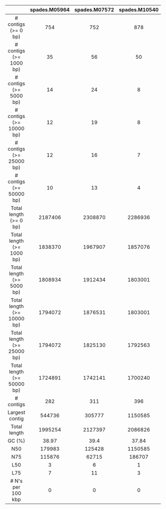 |                            | spades.M05964 | spades.M07572 | spades.M10540 | spades.M16180 | spades.M26026 | spades.M26032 | spades.M27986 | spades.M27987 | spades.M28356 | spades.M28405 | spades.M28687 | spades.M28702 | spades.M28745 | spades.M28770 | spades.M28801 | spades.M28853 | spades.M28888 | spades.M29179 | spades.M29197 | spades.M29202 | spades.M29227 | spades.M29307 | spades.M29323 | spades.M29331 | spades.M29400 | spades.M29658 | spades.M29684 | spades.M29695 | spades.M29697 | spades.M36557 | spades.M36564 | spades.M36580 | spades.M36582 | spades.M36605 | spades.M36606 | spades.M37982 | velvet.M05964 | velvet.M07572 | velvet.M10540 | velvet.M16180 | velvet.M26026 | velvet.M26032 | velvet.M27986 | velvet.M27987 | velvet.M28356 | velvet.M28405 | velvet.M28687 | velvet.M28702 | velvet.M28745 | velvet.M28770 | velvet.M28801 | velvet.M28853 | velvet.M28888 | velvet.M29179 | velvet.M29197 | velvet.M29202 | velvet.M29227 | velvet.M29307 | velvet.M29323 | velvet.M29331 | velvet.M29400 | velvet.M29658 | velvet.M29684 | velvet.M29695 | velvet.M29697 | velvet.M36557 | velvet.M36564 | velvet.M36580 | velvet.M36582 | velvet.M36605 | velvet.M36606 | velvet.M37982 |
|:--------------------------:|:-------------:|:-------------:|:-------------:|:-------------:|:-------------:|:-------------:|:-------------:|:-------------:|:-------------:|:-------------:|:-------------:|:-------------:|:-------------:|:-------------:|:-------------:|:-------------:|:-------------:|:-------------:|:-------------:|:-------------:|:-------------:|:-------------:|:-------------:|:-------------:|:-------------:|:-------------:|:-------------:|:-------------:|:-------------:|:-------------:|:-------------:|:-------------:|:-------------:|:-------------:|:-------------:|:-------------:|:-------------:|:-------------:|:-------------:|:-------------:|:-------------:|:-------------:|:-------------:|:-------------:|:-------------:|:-------------:|:-------------:|:-------------:|:-------------:|:-------------:|:-------------:|:-------------:|:-------------:|:-------------:|:-------------:|:-------------:|:-------------:|:-------------:|:-------------:|:-------------:|:-------------:|:-------------:|:-------------:|:-------------:|:-------------:|:-------------:|:-------------:|:-------------:|:-------------:|:-------------:|:-------------:|:-------------:|
|     # contigs (>= 0 bp)    |      754      |      752      |      878      |      987      |      303      |      121      |      152      |      254      |      236      |      205      |      262      |      260      |      189      |      218      |      131      |      136      |      147      |      215      |      711      |      971      |      1145     |      211      |       46      |      145      |      115      |      107      |      144      |      222      |      152      |      258      |      490      |      1401     |      754      |      245      |      993      |       78      |       35      |       55      |       16      |       35      |       24      |       22      |       31      |       33      |       24      |       35      |       28      |       32      |       28      |       33      |       23      |       48      |       51      |       41      |       29      |       22      |       32      |       53      |       20      |       26      |       36      |       29      |       25      |       36      |       28      |       28      |       18      |       29      |       29      |       34      |       29      |       28      |
|   # contigs (>= 1000 bp)   |       35      |       56      |       50      |      143      |       16      |       11      |       26      |       28      |       12      |       22      |       19      |       24      |       20      |       21      |       16      |       28      |       30      |       18      |      211      |      214      |      222      |       31      |       9       |       21      |       21      |       16      |       18      |       18      |       11      |       14      |       18      |       74      |       35      |       21      |      586      |       15      |       12      |       39      |       12      |       15      |       15      |       11      |       24      |       26      |       11      |       23      |       15      |       22      |       18      |       22      |       13      |       26      |       29      |       17      |       20      |       19      |       13      |       25      |       10      |       17      |       14      |       19      |       16      |       12      |       12      |       17      |       13      |       12      |       16      |       21      |       15      |       16      |
|   # contigs (>= 5000 bp)   |       14      |       24      |       8       |       15      |       11      |       9       |       15      |       15      |       9       |       14      |       12      |       17      |       13      |       14      |       11      |       21      |       23      |       10      |       36      |       32      |       32      |       23      |       6       |       13      |       14      |       13      |       11      |       13      |       9       |       11      |       12      |       10      |       9       |       16      |      112      |       11      |       11      |       23      |       9       |       9       |       10      |       8       |       13      |       14      |       9       |       13      |       8       |       16      |       10      |       14      |       10      |       23      |       24      |       11      |       12      |       13      |       8       |       20      |       7       |       11      |       11      |       14      |       10      |       11      |       10      |       11      |       10      |       8       |       9       |       15      |       9       |       12      |
|   # contigs (>= 10000 bp)  |       12      |       19      |       8       |       11      |       10      |       8       |       14      |       14      |       9       |       14      |       9       |       16      |       12      |       13      |       11      |       18      |       20      |       10      |       22      |       26      |       22      |       23      |       6       |       12      |       12      |       13      |       10      |       12      |       8       |       10      |       12      |       10      |       9       |       16      |       27      |       11      |       10      |       19      |       8       |       9       |       10      |       8       |       12      |       13      |       8       |       13      |       8       |       15      |       10      |       13      |       8       |       20      |       21      |       11      |       11      |       12      |       8       |       20      |       7       |       11      |       11      |       13      |       9       |       11      |       9       |       11      |       10      |       8       |       9       |       15      |       9       |       9       |
|   # contigs (>= 25000 bp)  |       12      |       16      |       7       |       11      |       9       |       8       |       13      |       12      |       7       |       12      |       9       |       15      |       11      |       11      |       9       |       16      |       17      |       8       |       14      |       17      |       12      |       15      |       6       |       12      |       10      |       11      |       9       |       10      |       8       |       8       |       9       |       8       |       9       |       15      |       8       |       9       |       10      |       15      |       7       |       9       |       10      |       8       |       12      |       13      |       6       |       11      |       8       |       13      |       8       |       12      |       8       |       18      |       18      |       8       |       10      |       11      |       8       |       13      |       7       |       10      |       10      |       11      |       9       |       11      |       9       |       8       |       7       |       8       |       9       |       14      |       9       |       8       |
|   # contigs (>= 50000 bp)  |       10      |       13      |       4       |       9       |       7       |       7       |       7       |       7       |       6       |       9       |       8       |       13      |       9       |       9       |       8       |       12      |       14      |       7       |       11      |       13      |       11      |       8       |       5       |       9       |       9       |       9       |       8       |       9       |       8       |       7       |       5       |       7       |       8       |       12      |       7       |       8       |       7       |       12      |       4       |       8       |       7       |       7       |       8       |       9       |       5       |       9       |       7       |       12      |       7       |       10      |       7       |       13      |       14      |       7       |       8       |       8       |       7       |       7       |       6       |       8       |       8       |       9       |       8       |       9       |       8       |       7       |       4       |       7       |       8       |       11      |       7       |       7       |
|   Total length (>= 0 bp)   |    2187406    |    2308870    |    2286936    |    2509733    |    1907664    |    1927004    |    1879712    |    1924081    |    2003330    |    1945192    |    1928136    |    1976715    |    1861384    |    1901810    |    1980817    |    1966235    |    2014691    |    1860311    |    2403795    |    2593209    |    2647433    |    1913257    |    1923996    |    1876395    |    1931378    |    1897227    |    1870629    |    1930979    |    1919283    |    1880629    |    1999701    |    2590113    |    2155397    |    2020166    |    3974567    |    1902806    |    1833721    |    1970707    |    1812002    |    1860622    |    1780643    |    1886802    |    1827946    |    1829391    |    1910845    |    1868118    |    1823475    |    1883052    |    1795361    |    1823392    |    1935542    |    1931545    |    1978010    |    1785774    |    1814173    |    1902721    |    1842606    |    1848545    |    1911542    |    1824757    |    1903898    |    1863406    |    1822121    |    1848725    |    1864083    |    1779626    |    1778991    |    1841899    |    1782857    |    1926422    |    1780546    |    1881043    |
|  Total length (>= 1000 bp) |    1838370    |    1967907    |    1857076    |    2065109    |    1776276    |    1880481    |    1824103    |    1825093    |    1901993    |    1861861    |    1818718    |    1871963    |    1788667    |    1813324    |    1929363    |    1918849    |    1963662    |    1776127    |    2149366    |    2212722    |    2177445    |    1833593    |    1908166    |    1819564    |    1892026    |    1857655    |    1819489    |    1837051    |    1855975    |    1771180    |    1777529    |    1905649    |    1796097    |    1917403    |    3753048    |    1873316    |    1821707    |    1960626    |    1809774    |    1852144    |    1774951    |    1880859    |    1824353    |    1825908    |    1903458    |    1862690    |    1817521    |    1878083    |    1790754    |    1817954    |    1929572    |    1919670    |    1967282    |    1773285    |    1809243    |    1900899    |    1832459    |    1834992    |    1906484    |    1819921    |    1891630    |    1858724    |    1817999    |    1836501    |    1856361    |    1774051    |    1775570    |    1832782    |    1776464    |    1918954    |    1773388    |    1875010    |
|  Total length (>= 5000 bp) |    1808934    |    1912434    |    1803001    |    1852013    |    1765825    |    1875373    |    1799604    |    1797812    |    1897808    |    1841752    |    1802216    |    1854811    |    1769488    |    1794234    |    1921773    |    1905892    |    1953491    |    1755504    |    1818594    |    1889931    |    1830120    |    1817662    |    1903297    |    1796061    |    1878972    |    1851471    |    1805613    |    1827465    |    1850869    |    1765043    |    1768003    |    1816411    |    1756175    |    1902887    |    2600325    |    1866937    |    1819294    |    1925969    |    1803517    |    1841557    |    1766017    |    1876964    |    1799393    |    1799923    |    1900819    |    1842697    |    1801945    |    1863729    |    1772228    |    1798827    |    1924547    |    1914903    |    1960940    |    1757422    |    1790522    |    1888908    |    1819236    |    1826961    |    1902432    |    1805859    |    1885733    |    1851864    |    1807279    |    1833727    |    1853220    |    1763278    |    1769709    |    1820646    |    1762708    |    1904377    |    1759114    |    1869149    |
| Total length (>= 10000 bp) |    1794072    |    1876531    |    1803001    |    1828190    |    1760342    |    1868695    |    1789748    |    1787956    |    1897808    |    1841752    |    1782054    |    1849705    |    1761011    |    1784293    |    1921773    |    1882667    |    1933318    |    1755504    |    1722025    |    1852200    |    1769676    |    1817662    |    1903297    |    1789569    |    1865881    |    1851471    |    1800526    |    1819516    |    1845335    |    1759488    |    1768003    |    1816411    |    1756175    |    1902887    |    2016161    |    1866937    |    1813247    |    1900883    |    1794659    |    1841557    |    1766017    |    1876964    |    1789659    |    1790114    |    1895633    |    1842697    |    1801945    |    1854976    |    1772228    |    1789898    |    1912716    |    1891754    |    1940590    |    1757422    |    1781518    |    1883405    |    1819236    |    1826961    |    1902432    |    1805859    |    1885733    |    1842735    |    1802192    |    1833727    |    1847686    |    1763278    |    1769709    |    1820646    |    1762708    |    1904377    |    1759114    |    1850921    |
| Total length (>= 25000 bp) |    1794072    |    1825130    |    1792563    |    1828190    |    1735927    |    1868695    |    1779616    |    1752982    |    1871445    |    1806736    |    1782054    |    1828785    |    1749469    |    1757703    |    1893580    |    1839197    |    1876222    |    1720246    |    1597383    |    1715718    |    1618695    |    1686497    |    1903297    |    1789569    |    1830776    |    1816471    |    1790516    |    1784419    |    1845335    |    1723990    |    1723277    |    1780411    |    1756175    |    1888755    |    1755893    |    1838744    |    1813247    |    1844908    |    1784345    |    1841557    |    1766017    |    1876964    |    1789659    |    1790114    |    1868747    |    1807172    |    1801945    |    1820394    |    1735444    |    1779347    |    1912716    |    1848048    |    1882630    |    1707832    |    1770809    |    1873136    |    1819236    |    1705015    |    1902432    |    1795316    |    1875042    |    1807350    |    1802192    |    1833727    |    1847686    |    1713054    |    1724301    |    1820646    |    1762708    |    1889488    |    1759114    |    1834429    |
| Total length (>= 50000 bp) |    1724891    |    1742141    |    1700240    |    1774929    |    1667958    |    1840709    |    1588356    |    1588344    |    1826836    |    1707295    |    1754233    |    1751136    |    1689987    |    1689360    |    1858929    |    1689781    |    1766929    |    1692406    |    1499556    |    1584892    |    1590611    |    1453812    |    1876035    |    1690160    |    1802860    |    1749004    |    1762695    |    1756341    |    1845335    |    1696150    |    1591970    |    1752034    |    1728335    |    1795233    |    1727907    |    1804138    |    1699035    |    1757715    |    1691654    |    1813030    |    1673046    |    1849025    |    1662182    |    1662707    |    1824020    |    1740511    |    1773958    |    1785038    |    1707558    |    1726084    |    1877985    |    1659852    |    1738416    |    1679406    |    1710504    |    1788700    |    1791106    |    1492980    |    1875099    |    1741805    |    1821877    |    1740689    |    1774185    |    1779929    |    1822116    |    1685115    |    1630597    |    1792516    |    1734769    |    1795925    |    1705428    |    1799705    |
|          # contigs         |      282      |      311      |      396      |      509      |       88      |       33      |       50      |       68      |       74      |       67      |       75      |       72      |       47      |       69      |       39      |       51      |       54      |       57      |      398      |      483      |      566      |       74      |       16      |       50      |       38      |       32      |       37      |       73      |       46      |       72      |      155      |      627      |      305      |       78      |      779      |       33      |       22      |       50      |       14      |       19      |       20      |       18      |       28      |       29      |       18      |       26      |       19      |       26      |       20      |       26      |       20      |       36      |       37      |       26      |       23      |       21      |       22      |       34      |       13      |       22      |       23      |       22      |       19      |       20      |       18      |       22      |       16      |       21      |       22      |       28      |       21      |       20      |
|       Largest contig       |     544736    |     305777    |    1150585    |     401223    |     526627    |     528855    |     605950    |     605950    |     991456    |     543219    |     544261    |     397053    |     558278    |     526215    |     595373    |     431429    |     264883    |     526684    |     244369    |     270096    |     368059    |     392818    |    1066307    |     526431    |     529588    |     543253    |     544210    |     538090    |     526399    |     526407    |    1062004    |     549016    |     526459    |     281126    |     526368    |     595448    |     544972    |     306007    |    1142102    |     536410    |     526861    |     572677    |     605817    |     361796    |    1095778    |     543243    |     544492    |     544634    |     558348    |     526429    |     594914    |     400268    |     266004    |     526796    |     526174    |     544142    |     549101    |     457525    |    1066025    |     526709    |     597758    |     543483    |     544473    |     530623    |     526500    |     526512    |    1099989    |     549192    |     528277    |     291804    |     526473    |     595183    |
|        Total length        |    1995254    |    2127397    |    2086826    |    2312543    |    1821374    |    1893144    |    1839285    |    1849883    |    1938412    |    1889723    |    1852471    |    1902571    |    1804491    |    1842709    |    1944180    |    1932886    |    1978049    |    1800665    |    2276455    |    2390035    |    2410300    |    1859524    |    1912517    |    1837437    |    1902624    |    1868123    |    1830409    |    1871309    |    1877014    |    1806488    |    1861543    |    2270439    |    1970597    |    1951646    |    3887713    |    1885221    |    1828320    |    1968722    |    1811125    |    1854369    |    1779082    |    1885308    |    1826645    |    1827637    |    1908269    |    1864661    |    1820185    |    1880633    |    1792191    |    1820586    |    1934250    |    1926570    |    1972550    |    1779397    |    1811645    |    1902243    |    1838575    |    1840667    |    1908573    |    1823046    |    1898628    |    1860695    |    1819863    |    1842424    |    1860102    |    1777275    |    1778145    |    1838710    |    1780180    |    1924028    |    1777414    |    1877799    |
|           GC (%)           |     38.97     |      39.4     |     37.84     |     37.97     |     37.91     |     38.09     |     37.93     |     37.96     |     37.94     |     38.04     |      38.1     |     38.03     |     37.89     |     38.07     |     37.91     |     38.13     |     38.25     |     37.98     |     37.88     |     38.03     |     37.85     |     37.92     |     38.06     |     38.02     |     37.97     |     38.04     |     38.05     |     38.19     |      38.1     |     37.95     |     38.45     |     40.66     |      39.3     |       38      |     45.64     |     37.94     |     37.88     |     38.28     |     37.91     |     38.04     |     37.92     |     38.05     |     37.93     |     37.93     |     37.96     |     38.02     |     37.93     |     38.03     |     37.89     |     38.01     |     37.92     |     38.12     |     38.26     |     37.95     |     38.01     |     38.03     |     37.91     |     37.94     |     38.06     |     38.01     |     37.97     |     38.02     |     37.93     |     37.96     |     38.09     |     37.93     |     37.85     |     37.91     |     37.94     |     38.01     |     37.94     |     37.88     |
|             N50            |     179983    |     125428    |    1150585    |     165472    |     343894    |     522565    |     361753    |     361741    |     991456    |     233244    |     366605    |     135038    |     355451    |     209505    |     283359    |     151450    |     150882    |     403891    |     125610    |     99172     |     117379    |     266488    |    1066307    |     141004    |     211015    |     233236    |     380836    |     210681    |     456784    |     409658    |    1062004    |     357870    |     344619    |     159405    |     10967     |     283237    |     380295    |     197749    |    1142102    |     409267    |     374060    |     485637    |     361808    |     282500    |    1095778    |     233419    |     427880    |     135107    |     383353    |     200973    |     453348    |     151822    |     150946    |     403837    |     402382    |     433648    |     382800    |     266131    |    1066025    |     283555    |     211252    |     233354    |     380785    |     211238    |     457336    |     410029    |    1099989    |     382987    |     405562    |     207499    |     404900    |     453295    |
|             N75            |     115876    |     62715     |     186707    |     62417     |     141071    |     141004    |     111366    |     111366    |     129979    |     123938    |     139233    |     111366    |     110758    |     140807    |     152606    |     68420     |     89414     |     142603    |     11536     |     16704     |      5355     |     59391     |     401648    |     120826    |     153620    |     123903    |     139233    |     141063    |     140926    |     141071    |     188686    |     61651     |     119992    |     105021    |      3872     |     142084    |     180612    |     79667     |     311402    |     135067    |     141189    |     362323    |     111166    |     111464    |     385988    |     123701    |     139537    |     116396    |     137324    |     111599    |     198240    |     57408     |     80921     |     142704    |     140925    |     139806    |     194027    |     110989    |     198830    |     141189    |     196945    |     123792    |     139557    |     140930    |     141025    |     141189    |     290429    |     193886    |     141189    |     105269    |     141189    |     143059    |
|             L50            |       3       |       6       |       1       |       4       |       3       |       2       |       2       |       2       |       1       |       3       |       3       |       5       |       2       |       3       |       3       |       4       |       6       |       2       |       7       |       8       |       6       |       3       |       1       |       3       |       3       |       3       |       2       |       3       |       2       |       2       |       1       |       3       |       3       |       5       |       21      |       3       |       2       |       4       |       1       |       2       |       2       |       2       |       2       |       3       |       1       |       3       |       2       |       4       |       2       |       3       |       2       |       4       |       6       |       2       |       2       |       2       |       2       |       3       |       1       |       3       |       3       |       3       |       2       |       3       |       2       |       2       |       1       |       2       |       2       |       4       |       2       |       2       |
|             L75            |       7       |       11      |       3       |       9       |       4       |       4       |       5       |       5       |       3       |       6       |       4       |       9       |       6       |       6       |       5       |       8       |       10      |       4       |       21      |       21      |       28      |       8       |       2       |       6       |       6       |       6       |       4       |       6       |       4       |       4       |       3       |       7       |       5       |       9       |      185      |       5       |       4       |       8       |       2       |       4       |       4       |       3       |       5       |       6       |       2       |       6       |       4       |       8       |       4       |       6       |       4       |       10      |       10      |       4       |       4       |       5       |       4       |       6       |       3       |       5       |       5       |       6       |       5       |       6       |       4       |       4       |       2       |       4       |       4       |       8       |       4       |       4       |
|      # N's per 100 kbp     |       0       |       0       |       0       |       0       |       0       |       0       |       0       |       0       |       0       |       0       |       0       |       0       |       0       |       0       |       0       |       0       |       0       |       0       |       0       |       0       |       0       |       0       |       0       |       0       |       0       |       0       |       0       |       0       |       0       |       0       |       0       |       0       |       0       |       0       |       0       |       0       |     74.77     |     101.89    |     26.72     |      9.87     |     35.41     |     57.13     |     51.62     |     51.43     |     32.02     |     57.01     |     90.32     |     88.48     |     73.76     |     31.31     |     54.65     |     15.42     |     62.71     |     24.73     |      0.55     |     30.91     |     38.24     |     45.69     |     34.48     |     65.99     |     104.44    |     20.37     |     58.69     |     39.13     |     68.22     |     63.19     |     131.6     |     71.19     |     52.19     |     82.43     |     23.07     |     64.81     |
